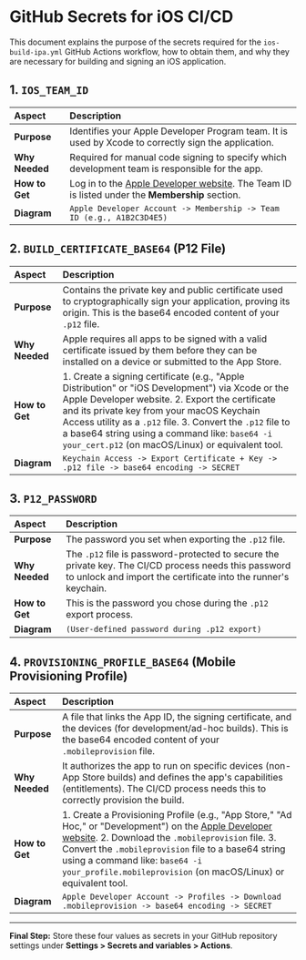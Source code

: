 # GitHub Secrets for iOS CI/CD

This document explains the purpose of the secrets required for the `ios-build-ipa.yml` GitHub Actions workflow, how to obtain them, and why they are necessary for building and signing an iOS application.

## 1. `IOS_TEAM_ID`

| Aspect | Description |
| :--- | :--- |
| **Purpose** | Identifies your Apple Developer Program team. It is used by Xcode to correctly sign the application. |
| **Why Needed** | Required for manual code signing to specify which development team is responsible for the app. |
| **How to Get** | Log in to the [Apple Developer website](https://developer.apple.com/account/). The Team ID is listed under the **Membership** section. |
| **Diagram** | `Apple Developer Account -> Membership -> Team ID (e.g., A1B2C3D4E5)` |

## 2. `BUILD_CERTIFICATE_BASE64` (P12 File)

| Aspect | Description |
| :--- | :--- |
| **Purpose** | Contains the private key and public certificate used to cryptographically sign your application, proving its origin. This is the base64 encoded content of your `.p12` file. |
| **Why Needed** | Apple requires all apps to be signed with a valid certificate issued by them before they can be installed on a device or submitted to the App Store. |
| **How to Get** | 1. Create a signing certificate (e.g., "Apple Distribution" or "iOS Development") via Xcode or the Apple Developer website. 2. Export the certificate and its private key from your macOS Keychain Access utility as a `.p12` file. 3. Convert the `.p12` file to a base64 string using a command like: `base64 -i your_cert.p12` (on macOS/Linux) or equivalent tool. |
| **Diagram** | `Keychain Access -> Export Certificate + Key -> .p12 file -> base64 encoding -> SECRET` |

## 3. `P12_PASSWORD`

| Aspect | Description |
| :--- | :--- |
| **Purpose** | The password you set when exporting the `.p12` file. |
| **Why Needed** | The `.p12` file is password-protected to secure the private key. The CI/CD process needs this password to unlock and import the certificate into the runner's keychain. |
| **How to Get** | This is the password you chose during the `.p12` export process. |
| **Diagram** | `(User-defined password during .p12 export)` |

## 4. `PROVISIONING_PROFILE_BASE64` (Mobile Provisioning Profile)

| Aspect | Description |
| :--- | :--- |
| **Purpose** | A file that links the App ID, the signing certificate, and the devices (for development/ad-hoc builds). This is the base64 encoded content of your `.mobileprovision` file. |
| **Why Needed** | It authorizes the app to run on specific devices (non-App Store builds) and defines the app's capabilities (entitlements). The CI/CD process needs this to correctly provision the build. |
| **How to Get** | 1. Create a Provisioning Profile (e.g., "App Store," "Ad Hoc," or "Development") on the [Apple Developer website](https://developer.apple.com/account/). 2. Download the `.mobileprovision` file. 3. Convert the `.mobileprovision` file to a base64 string using a command like: `base64 -i your_profile.mobileprovision` (on macOS/Linux) or equivalent tool. |
| **Diagram** | `Apple Developer Account -> Profiles -> Download .mobileprovision -> base64 encoding -> SECRET` |

---

**Final Step:** Store these four values as secrets in your GitHub repository settings under **Settings > Secrets and variables > Actions**.
